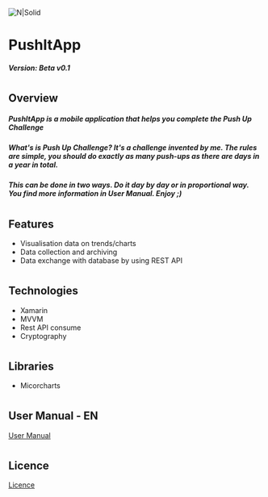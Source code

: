 ![N|Solid](https://i.postimg.cc/44vMSHZs/Push-It-App.png)
# PushItApp
##### Version: Beta v0.1
#
#

## Overview
##### PushItApp is a mobile application that helps you complete the Push Up Challenge
##### What's is Push Up Challenge? It's a challenge invented by me. The rules are simple, you should do exactly as many push-ups as there are days in a year in total.
##### This can be done in two ways. Do it day by day or in proportional way. You find more information in User Manual. Enjoy ;)
#
## Features
- Visualisation data on trends/charts
- Data collection and archiving
- Data exchange with database by using REST API
#
## Technologies
- Xamarin
- MVVM
- Rest API consume
- Cryptography

# 
## Libraries
- Micorcharts

#
## User Manual - EN
[User Manual](https://github.com/PatrzNaMnie/SimpleScada/blob/master/UserManual.md)
#
## Licence
[Licence](https://github.com/PatrzNaMnie/SimpleScada/blob/master/Licence.md)
